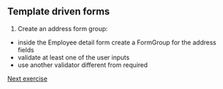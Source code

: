 ## Template driven forms

1. Create an address form group:
- inside the Employee detail form create a FormGroup for the address fields
- validate at least one of the user inputs
- use another validator different from required

[Next exercise](7-forms-reactive.md)
